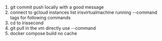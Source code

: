 1. git commit push locally with a good message
2. connect to gcloud instances list irisvirtualmachine running --command tags for following commands
3. cd to irissecond
4. git pull in the vm directly use --command
5. docker compose build no cache